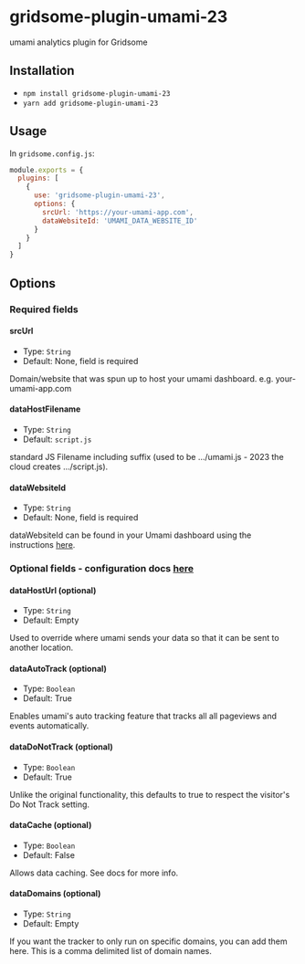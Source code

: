 # gridsome-plugin-umami-23

umami analytics plugin for Gridsome

## Installation

* `npm install gridsome-plugin-umami-23`
* `yarn add gridsome-plugin-umami-23`

## Usage

In `gridsome.config.js`:

```js
module.exports = {
  plugins: [
    {
      use: 'gridsome-plugin-umami-23',
      options: {
        srcUrl: 'https://your-umami-app.com',
        dataWebsiteId: 'UMAMI_DATA_WEBSITE_ID'
      }
    }
  ]
}   
```

## Options

### Required fields

#### srcUrl

- Type: `String`
- Default: None, field is required

Domain/website that was spun up to host your umami dashboard. e.g. your-umami-app.com
#### dataHostFilename

- Type: `String`
- Default: `script.js`

standard JS Filename including suffix (used to be .../umami.js - 2023 the cloud creates .../script.js).

#### dataWebsiteId

- Type: `String`
- Default: None, field is required

dataWebsiteId can be found in your Umami dashboard using the instructions [here](https://umami.is/docs/collect-data).

### Optional fields - configuration docs [here](https://umami.is/docs/tracker-config)

#### dataHostUrl (optional)

- Type: `String`
- Default: Empty

Used to override where umami sends your data so that it can be sent to another location.

#### dataAutoTrack (optional)

- Type: `Boolean`
- Default: True

Enables umami's auto tracking feature that tracks all all pageviews and events automatically.

#### dataDoNotTrack (optional)

- Type: `Boolean`
- Default: True

Unlike the original functionality, this defaults to true to respect the visitor's Do Not Track setting.

#### dataCache (optional)

- Type: `Boolean`
- Default: False

Allows data caching. See docs for more info.

#### dataDomains (optional)

- Type: `String`
- Default: Empty

If you want the tracker to only run on specific domains, you can add them here. This is a comma delimited list of domain names.
